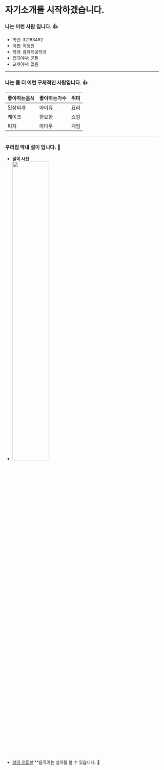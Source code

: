 # 자기소개를 시작하겠습니다.

### 나는 이런 사람 입니다. 👍
* 학번: 32183492
* 이름: 이정원
* 학과: 컴퓨터공학과
* 입대여부: 군필
* 교제여부: 없음

***

### 나는 좀 더 이런 구체적인 사람입니다. 👍
좋아하는음식 | 좋아하는가수 | 취미
----------- | ----------- | ----
된장찌개 | 아이유 | 요리
케이크 | 한요한 | 쇼핑
피자 | 마마무 | 게임

***

### 우리집 막내 설이 입니다. 💖
* __설이 사진__ 
* <img src="https://github.com/ThisGrDn/Hello-World/blob/master/%EC%84%A4%EC%9D%B4%EB%B9%B5%EA%B8%8B.jpg" width= "50%" height = "50%"></img>
* [설이 유튜브](https://www.youtube.com/channel/UCfKNKClY1GnAKsiLxTMsuqQ) **움직이는 설이를 볼 수 있습니다. 💖
